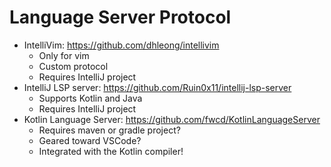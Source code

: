 # Language Server Protocol

- IntelliVim: https://github.com/dhleong/intellivim
  - Only for vim
  - Custom protocol
  - Requires IntelliJ project
- IntelliJ LSP server: https://github.com/Ruin0x11/intellij-lsp-server
  - Supports Kotlin and Java
  - Requires IntelliJ project
- Kotlin Language Server: https://github.com/fwcd/KotlinLanguageServer
  - Requires maven or gradle project?
  - Geared toward VSCode?
  - Integrated with the Kotlin compiler!

